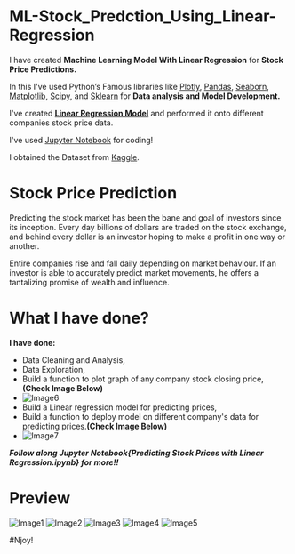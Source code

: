 # ML-Stock_Predction_Using_Linear-Regression

I have created **Machine Learning Model With Linear Regression** for **Stock Price Predictions.**

In this I've used Python’s Famous libraries like [Plotly](), [Pandas](), [Seaborn](), [Matplotlib](), [Scipy](), and [Sklearn]() for **Data analysis and Model Development.**

I've created **[Linear Regression Model]()** and performed it onto different companies stock price data.

I've used [Jupyter Notebook]() for coding!

I obtained the Dataset from [Kaggle]().

# Stock Price Prediction

Predicting the stock market has been the bane and goal of investors since its inception. 
Every day billions of dollars are traded on the stock exchange, and behind every dollar is an investor hoping to make a profit in one way or another.

Entire companies rise and fall daily depending on market behaviour. 
If an investor is able to accurately predict market movements, he offers a tantalizing promise of wealth and influence.

# What I have done?

**I have done:**
  * Data Cleaning and Analysis,
  * Data Exploration,
  * Build a function to plot graph of any company stock closing price,**(Check Image Below)**
  * ![Image6]()
  * Build a Linear regression model for predicting prices,
  * Build a function to deploy model on different company's data for predicting prices.**(Check Image Below)**
  * ![Image7]()

***Follow along Jupyter Notebook{Predicting Stock Prices with Linear Regression.ipynb} for more!!***

# Preview

![Image1]()
![Image2]()
![Image3]()
![Image4]()
![Image5]()


#Njoy!
